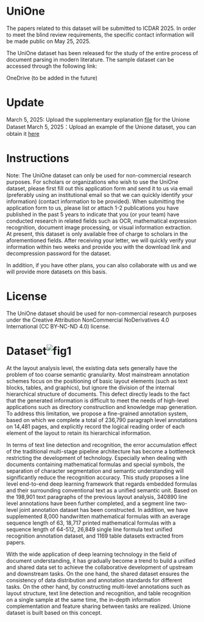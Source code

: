 # UniOne

The papers related to this dataset will be submitted to ICDAR 2025. In order to meet the blind review requirements, the specific contact information will be made public on May 25, 2025.

The UniOne dataset has been released for the study of the entire process of document parsing in modern literature. The sample dataset can be accessed through the following link:

OneDrive (to be added in the future)

# Update

March 5, 2025: Upload the supplementary explanation [file](https://github.com/MaxTEX310/UniOne/blob/main/SupplementaryMaterials/UniOne%20Supplementary%20Materials.pdf)  for the Unione Dataset
March 5, 2025：Upload an example of the Unione dataset, you can obtain it [here](https://drive.google.com/file/d/1qtyFW03FMDnDGGH-SNXyru378UEI4Wal/view?usp=sharing)


# Instructions

Note: The UniOne dataset can only be used for non-commercial research purposes. For scholars or organizations who wish to use the UniOne dataset, please first fill out this application form and send it to us via email (preferably using an institutional email so that we can quickly identify your information) (contact information to be provided). When submitting the application form to us, please list or attach 1-2 publications you have published in the past 5 years to indicate that you (or your team) have conducted research in related fields such as OCR, mathematical expression recognition, document image processing, or visual information extraction. At present, this dataset is only available free of charge to scholars in the aforementioned fields. After receiving your letter, we will quickly verify your information within two weeks and provide you with the download link and decompression password for the dataset.

In addition, if you have other plans, you can also collaborate with us and we will provide more datasets on this basis.

# License

The UniOne dataset should be used for non-commercial research purposes under the Creative Attribution NonCommercial NoDerivatives 4.0 International (CC BY-NC-ND 4.0) license.

# Dataset![fig1](https://github.com/user-attachments/assets/54d0e8f1-baed-4104-9b81-5ffc2e6dfae9)

At the layout analysis level, the existing data sets generally have the problem of too coarse semantic granularity. Most mainstream annotation schemes focus on the positioning of basic layout elements (such as text blocks, tables, and graphics), but ignore the division of the internal hierarchical structure of documents. This defect directly leads to the fact that the generated information is difficult to meet the needs of high-level applications such as directory construction and knowledge map generation. To address this limitation, we propose a fine-grained annotation system, based on which we complete a total of 236,790 paragraph level annotations on 14,481 pages, and explicitly record the logical reading order of each element of the layout to retain its hierarchical information.

In terms of text line detection and recognition, the error accumulation effect of the traditional multi-stage pipeline architecture has become a bottleneck restricting the development of technology. Especially when dealing with documents containing mathematical formulas and special symbols, the separation of character segmentation and semantic understanding will significantly reduce the recognition accuracy. This study proposes a line level end-to-end deep learning framework that regards embedded formulas and their surrounding conventional text as a unified semantic unit. Based on the 198,901 text paragraphs of the previous layout analysis, 340890 line level annotations have been further completed, and a segment line two-level joint annotation dataset has been constructed. In addition, we have supplemented 8,000 handwritten mathematical formulas with an average sequence length of 63, 18,717 printed mathematical formulas with a sequence length of 64-512, 26,849 single line formula text unified recognition annotation dataset, and 1169 table datasets extracted from papers.

With the wide application of deep learning technology in the field of document understanding, it has gradually become a trend to build a unified and shared data set to achieve the collaborative development of upstream and downstream tasks. On the one hand, the shared dataset ensures the consistency of data distribution and annotation standards for different tasks. On the other hand, by constructing multi-level annotations such as layout structure, text line detection and recognition, and table recognition on a single sample at the same time, the in-depth information complementation and feature sharing between tasks are realized. Unione dataset is built based on this concept.
